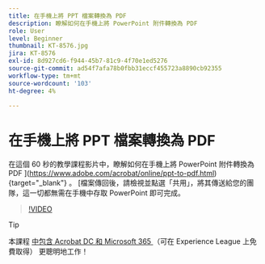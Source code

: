 ```yaml
---
title: 在手機上將 PPT 檔案轉換為 PDF
description: 瞭解如何在手機上將 PowerPoint 附件轉換為 PDF
role: User
level: Beginner
thumbnail: KT-8576.jpg
jira: KT-8576
exl-id: 8d927cd6-f944-45b7-81c9-4f70e1ed5276
source-git-commit: ad54f7afa78b0fbb31eccf455723a8890cb92355
workflow-type: tm+mt
source-wordcount: '103'
ht-degree: 4%

---
```


# 在手機上將 PPT 檔案轉換為 PDF

在這個 60 秒的教學課程影片中，瞭解如何在手機上將 PowerPoint 附件轉換為 PDF ](https://www.adobe.com/acrobat/online/ppt-to-pdf.html) {target="_blank"} 。 [檔案傳回後，請檢視並點選「共用」，將其傳送給您的團隊，這一切都無需在手機中存取 PowerPoint 即可完成。

>[!VIDEO](https://video.tv.adobe.com/v/336366?quality=12&learn=on&hidetitle=true)

>[!TIP]
>
>本課程 [ 中包含 Acrobat DC 和 Microsoft 365 ](https://experienceleague.adobe.com/?recommended=Acrobat-U-1-2021.microsoft365) （可在 Experience League 上免費取得） 更聰明地工作！
